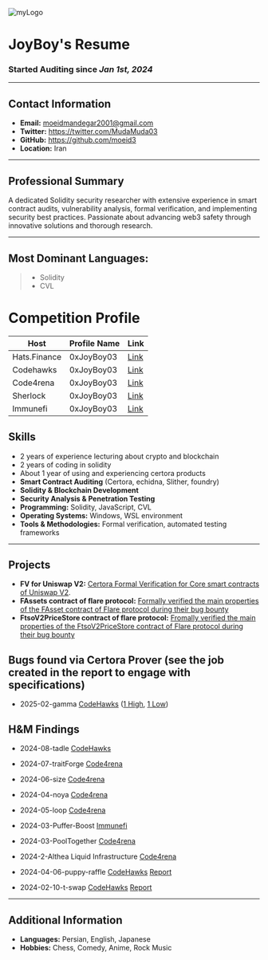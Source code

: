 ![myLogo](https://s30.picofile.com/file/8474889318/0xJoyBoy03_LE_auto_x2.jpg)


# JoyBoy's Resume

### Started Auditing **since** *Jan 1st, 2024*

---

## Contact Information
- **Email:** moeidmandegar2001@gmail.com
- **Twitter:** https://twitter.com/MudaMuda03
- **GitHub:** https://github.com/moeid3
- **Location:** Iran

---

## Professional Summary
A dedicated Solidity security researcher with extensive experience in smart contract audits, vulnerability analysis, formal verification, and implementing security best practices. Passionate about advancing web3 safety through innovative solutions and thorough research.

---


## Most Dominant Languages: 
> - Solidity
> - CVL

# <a name="Competition"></a>Competition Profile

| Host         | Profile Name | Link                                                                |
| ------------ | ------------ | ------------------------------------------------------------------- |
| Hats.Finance | 0xJoyBoy03   | [Link](https://app.hats.finance/profile/0xJoyBoy03)                 |
| Codehawks    | 0xJoyBoy03   | [Link](https://www.codehawks.com/profile/cls0sr25x0003gpko8v1wmk5r) |
| Code4rena    | 0xJoyBoy03   | [Link](https://code4rena.com/@0xJoyBoy03)                           |
| Sherlock     | 0xJoyBoy03   | [Link](https://audits.sherlock.xyz/watson/0xJoyBoy03)               |
| Immunefi     | 0xJoyBoy03   | [Link](about::blank)               |


## Skills
- 2 years of experience lecturing about crypto and blockchain
- 2 years of coding in solidity
- About 1 year of using and experiencing certora products
- **Smart Contract Auditing** (Certora, echidna, Slither, foundry)
- **Solidity & Blockchain Development**
- **Security Analysis & Penetration Testing**
- **Programming:** Solidity, JavaScript, CVL
- **Operating Systems:** Windows, WSL environment
- **Tools & Methodologies:** Formal verification, automated testing frameworks

---

## Projects
- **FV for Uniswap V2:** [Certora Formal Verification for Core smart contracts of Uniswap V2](https://github.com/moeid3/Certora-for-Uniswap-v2-core).
- **FAssets contract of flare protocol:** [Formally verified the main properties of the FAsset contract of Flare protocol during their bug bounty](https://prover.certora.com/output/604718/b2cede02950143c89526aaf501553c2e/?anonymousKey=1db3891225c431415b4602d301ebbae48e5d61ec) 
- **FtsoV2PriceStore contract of flare protocol:** [Fromally verified the main properties of the FtsoV2PriceStore contract of Flare protocol during their bug bounty](https://prover.certora.com/output/604718/c05414eb58ba4e62835634df0367eee2/?anonymousKey=94038ef20f667a2aaadea15d0809c0aad3382e1a)


## Bugs found via Certora Prover (see the job created in the report to engage with specifications)

- 2025-02-gamma [CodeHawks](https://codehawks.cyfrin.io/c/2025-02-gamma) ([1 High](https://codehawks.cyfrin.io/c/2025-02-gamma/s/420), [1 Low](https://codehawks.cyfrin.io/c/2025-02-gamma/s/312))


## H&M Findings

- 2024-08-tadle [CodeHawks](https://codehawks.cyfrin.io/c/2024-08-tadle)

- 2024-07-traitForge [Code4rena](https://code4rena.com/audits/2024-07-traitforge)

- 2024-06-size [Code4rena](https://code4rena.com/audits/2024-06-size)

- 2024-04-noya [Code4rena](https://code4rena.com/audits/2024-04-noya)

- 2024-05-loop [Code4rena](https://code4rena.com/audits/2024-05-loopfi)

- 2024-03-Puffer-Boost [Immunefi](https://immunefi.com/bounty/pufferfinance-boost/)

- 2024-03-PoolTogether [Code4rena](https://code4rena.com/audits/2024-03-pooltogether#top)

- 2024-2-Althea Liquid Infrastructure [Code4rena](https://code4rena.com/audits/2024-02-althea-liquid-infrastructure#top)

- 2024-04-06-puppy-raffle [CodeHawks](https://www.codehawks.com/contests/clo383y5c000jjx087qrkbrj8) [Report](https://github.com/moeid3/Audits/blob/main/reports/2024-04-06-puppy-raffle.pdf)

- 2024-02-10-t-swap [CodeHawks](https://codehawks.cyfrin.io/c/2024-06-t-swap) [Report](https://github.com/moeid3/Audits/blob/main/reports/2024-02-10-t-swap.pdf)


---

## Additional Information
- **Languages:** Persian, English, Japanese
- **Hobbies:** Chess, Comedy, Anime, Rock Music


